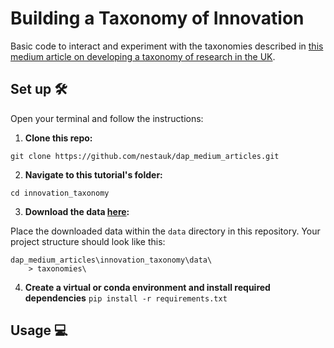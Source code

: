 # Building a Taxonomy of Innovation

Basic code to interact and experiment with the taxonomies described in [this medium article on developing a taxonomy of research in the UK]().

## Set up 🛠️

Open your terminal and follow the instructions:

1. **Clone this repo:**

`git clone https://github.com/nestauk/dap_medium_articles.git`

2. **Navigate to this tutorial's folder:**

`cd innovation_taxonomy`

3. **Download the data [here](s3://nesta-open-data/innovation_taxonomy/):**

Place the downloaded data within the `data` directory in this repository. Your project structure should look like this:

```
dap_medium_articles\innovation_taxonomy\data\
    > taxonomies\
```

4. **Create a virtual or conda environment and install required dependencies**
   `pip install -r requirements.txt`

## Usage 💻
